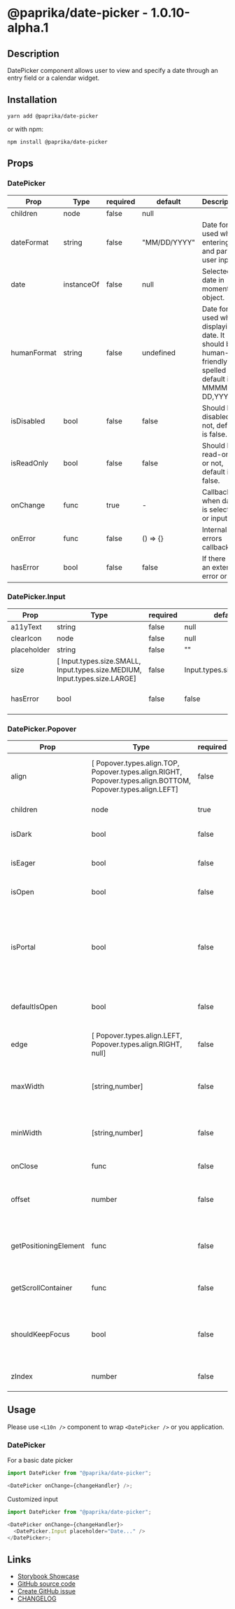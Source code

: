 <!-- start: Autogenerated - do not modify -->

# @paprika/date-picker - 1.0.10-alpha.1

## Description

DatePicker component allows user to view and specify a date through an entry field or a calendar widget.

## Installation

```
yarn add @paprika/date-picker
```

or with npm:

```
npm install @paprika/date-picker
```

## Props

### DatePicker

| Prop        | Type       | required | default      | Description                                                                                                  |
| ----------- | ---------- | -------- | ------------ | ------------------------------------------------------------------------------------------------------------ |
| children    | node       | false    | null         |                                                                                                              |
| dateFormat  | string     | false    | "MM/DD/YYYY" | Date format used while entering and parsing user input.                                                      |
| date        | instanceOf | false    | null         | Selected date in moment object.                                                                              |
| humanFormat | string     | false    | undefined    | Date format used while displaying date. It should be human-friendly and spelled out, default is MMMM DD,YYYY |
| isDisabled  | bool       | false    | false        | Should be disabled or not, default is false.                                                                 |
| isReadOnly  | bool       | false    | false        | Should be read-only or not, default is false.                                                                |
| onChange    | func       | true     | -            | Callback when date is selected or input.                                                                     |
| onError     | func       | false    | () => {}     | Internal errors callback                                                                                     |
| hasError    | bool       | false    | false        | If there is an external error or not.                                                                        |

### DatePicker.Input

| Prop        | Type                                                                       | required | default                 | Description                              |
| ----------- | -------------------------------------------------------------------------- | -------- | ----------------------- | ---------------------------------------- |
| a11yText    | string                                                                     | false    | null                    | a11yText on the input.                   |
| clearIcon   | node                                                                       | false    | null                    | Custom clear icon                        |
| placeholder | string                                                                     | false    | ""                      | Placeholder of input.                    |
| size        | [ Input.types.size.SMALL, Input.types.size.MEDIUM, Input.types.size.LARGE] | false    | Input.types.size.MEDIUM | Size of input.                           |
| hasError    | bool                                                                       | false    | false                   | If the value of <input> is valid or not. |

### DatePicker.Popover

| Prop                  | Type                                                                                                        | required | default                    | Description                                                                                                                                                  |
| --------------------- | ----------------------------------------------------------------------------------------------------------- | -------- | -------------------------- | ------------------------------------------------------------------------------------------------------------------------------------------------------------ |
| align                 | [ Popover.types.align.TOP, Popover.types.align.RIGHT, Popover.types.align.BOTTOM, Popover.types.align.LEFT] | false    | Popover.types.align.BOTTOM | Where the popover content is positioned relative to the trigger or getPositioningElement.                                                                    |
| children              | node                                                                                                        | true     | -                          | Content of the popover                                                                                                                                       |
| isDark                | bool                                                                                                        | false    | false                      | Displays as a "tooltip" style with white text on black background.                                                                                           |
| isEager               | bool                                                                                                        | false    | false                      | Activated by mouseOver / focus instead of onClick.                                                                                                           |
| isOpen                | bool                                                                                                        | false    | null                       | How "controlled" popovers are shown / hidden.                                                                                                                |
| isPortal              | bool                                                                                                        | false    | true                       | This renders the popover inline in the DOM and not in a react portal. WARNING: will have side effects with paprika side panels and modals, use with caution. |
| defaultIsOpen         | bool                                                                                                        | false    | null                       | How "uncontrolled" popovers can be rendered open by default.                                                                                                 |
| edge                  | [ Popover.types.align.LEFT, Popover.types.align.RIGHT, null]                                                | false    | null                       | Where the edge of the popover content is based on the trigger or getPositioningElement                                                                       |
| maxWidth              | [string,number]                                                                                             | false    | 320                        | Maximum width of popover content. Using a number is recommended and implies px units.                                                                        |
| minWidth              | [string,number]                                                                                             | false    | 0                          | Minimumn width of popover content. Using a number is recommended and implies px units.                                                                       |
| onClose               | func                                                                                                        | false    | null                       | Callback to fire when user closes popover.                                                                                                                   |
| offset                | number                                                                                                      | false    | toInt(tokens.space)        | Distance, in px, between popover content edge and trigger / getPositioningElement.                                                                           |
| getPositioningElement | func                                                                                                        | false    | null                       | Function that provides DOM element to use as target for positioning the popover.                                                                             |
| getScrollContainer    | func                                                                                                        | false    | null                       | Function that provides the scrolling DOM element that contains the popover.                                                                                  |
| shouldKeepFocus       | bool                                                                                                        | false    | false                      | If focus will stay at the trigger when showing popover. Popover can still be closed when clicking outside or pressing escape key.                            |
| zIndex                | number                                                                                                      | false    | zValue(1)                  | Number setting the z-index for the popover content / tip.                                                                                                    |

<!-- end: Autogenerated - do not modify -->
<!-- content -->

## Usage

Please use `<L10n />` component to wrap `<DatePicker />` or you application.

### DatePicker

For a basic date picker

```js
import DatePicker from "@paprika/date-picker";

<DatePicker onChange={changeHandler} />;
```

Customized input

```js
import DatePicker from "@paprika/date-picker";

<DatePicker onChange={changeHandler}>
  <DatePicker.Input placeholder="Date..." />
</DatePicker>;
```

<!-- eoContent -->

## Links

- [Storybook Showcase](https://paprika.highbond.com/?path=/story/forms-datepicker--showcase)
- [GitHub source code](https://github.com/acl-services/paprika/tree/master/packages/DatePicker/src)
- [Create GitHub issue](https://github.com/acl-services/paprika/issues/new?label=[]&title=@paprika/date-picker%20[help]:%20your%20short%20description&body=%0A%23%20Help%20wanted%0A%0A%23%23%20Please%20write%20your%20question.%0A*A%20clear%20and%20concise%20description%20of%20what%20the%20question%20is*%0A%0A%23%23%20Additional%20context%0A*Add%20any%20other%20context%20or%20screenshots%20about%20your%20question%20here.*%0A)
- [CHANGELOG](https://github.com/acl-services/paprika/tree/master/packages/DatePicker/CHANGELOG.md)
